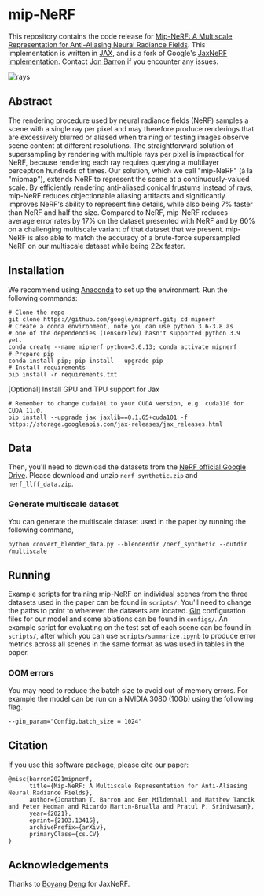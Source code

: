 # mip-NeRF

This repository contains the code release for
[Mip-NeRF: A Multiscale Representation for Anti-Aliasing Neural Radiance Fields](https://jonbarron.info/mipnerf/).
This implementation is written in [JAX](https://github.com/google/jax), and
is a fork of Google's [JaxNeRF implementation](https://github.com/google-research/google-research/tree/master/jaxnerf).
Contact [Jon Barron](https://jonbarron.info/) if you encounter any issues.

![rays](https://user-images.githubusercontent.com/3310961/118305131-6ce86700-b49c-11eb-99b8-adcf276e9fe9.jpg)

## Abstract

The rendering procedure used by neural radiance fields (NeRF) samples a scene
with a single ray per pixel and may therefore produce renderings that are
excessively blurred or aliased when training or testing images observe scene
content at different resolutions. The straightforward solution of supersampling
by rendering with multiple rays per pixel is impractical for NeRF, because
rendering each ray requires querying a multilayer perceptron hundreds of times.
Our solution, which we call "mip-NeRF" (à la "mipmap"), extends NeRF to
represent the scene at a continuously-valued scale. By efficiently rendering
anti-aliased conical frustums instead of rays, mip-NeRF reduces objectionable
aliasing artifacts and significantly improves NeRF's ability to represent
fine details, while also being 7% faster than NeRF and half the size. Compared
to NeRF, mip-NeRF reduces average error rates by 17% on the dataset presented
with NeRF and by 60% on a challenging multiscale variant of that dataset that
we present. mip-NeRF is also able to match the accuracy of a brute-force
supersampled NeRF on our multiscale dataset while being 22x faster.


## Installation
We recommend using [Anaconda](https://www.anaconda.com/products/individual) to set
up the environment. Run the following commands:

```
# Clone the repo
git clone https://github.com/google/mipnerf.git; cd mipnerf
# Create a conda environment, note you can use python 3.6-3.8 as
# one of the dependencies (TensorFlow) hasn't supported python 3.9 yet.
conda create --name mipnerf python=3.6.13; conda activate mipnerf
# Prepare pip
conda install pip; pip install --upgrade pip
# Install requirements
pip install -r requirements.txt
```

[Optional] Install GPU and TPU support for Jax
```
# Remember to change cuda101 to your CUDA version, e.g. cuda110 for CUDA 11.0.
pip install --upgrade jax jaxlib==0.1.65+cuda101 -f https://storage.googleapis.com/jax-releases/jax_releases.html
```

## Data

Then, you'll need to download the datasets
from the [NeRF official Google Drive](https://drive.google.com/drive/folders/128yBriW1IG_3NJ5Rp7APSTZsJqdJdfc1).
Please download and unzip `nerf_synthetic.zip` and `nerf_llff_data.zip`.

### Generate multiscale dataset
You can generate the multiscale dataset used in the paper by running the following command,
```
python convert_blender_data.py --blenderdir /nerf_synthetic --outdir /multiscale
```

## Running

Example scripts for training mip-NeRF on individual scenes from the three
datasets used in the paper can be found in `scripts/`. You'll need to change
the paths to point to wherever the datasets are located.
[Gin](https://github.com/google/gin-config) configuration files for our model
and some ablations can be found in `configs/`.
An example script for evaluating on the test set of each scene can be found
in `scripts/`, after which you can use `scripts/summarize.ipynb` to produce
error metrics across all scenes in the same format as was used in tables in the
paper.

### OOM errors
You may need to reduce the batch size to avoid out of memory errors. For example the model can be run on a NVIDIA 3080 (10Gb) using the following flag. 
```
--gin_param="Config.batch_size = 1024"
```

## Citation
If you use this software package, please cite our paper:

```
@misc{barron2021mipnerf,
      title={Mip-NeRF: A Multiscale Representation for Anti-Aliasing Neural Radiance Fields},
      author={Jonathan T. Barron and Ben Mildenhall and Matthew Tancik and Peter Hedman and Ricardo Martin-Brualla and Pratul P. Srinivasan},
      year={2021},
      eprint={2103.13415},
      archivePrefix={arXiv},
      primaryClass={cs.CV}
}
```

## Acknowledgements
Thanks to [Boyang Deng](https://boyangdeng.com/) for JaxNeRF.
